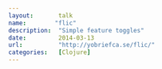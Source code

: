 ```yaml
---
layout:       talk
name:        "flic"
description:  "Simple feature toggles"
date:         2014-03-13
url:          "http://yobriefca.se/flic/"
categories:   [Clojure]
---
```

